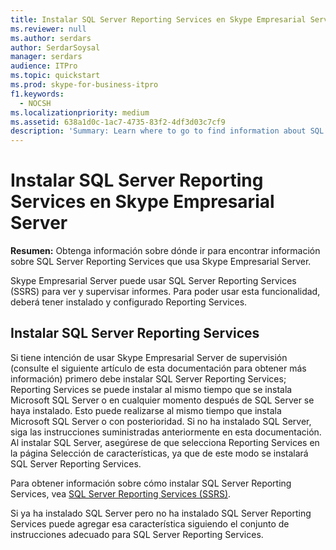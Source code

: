 ```yaml
---
title: Instalar SQL Server Reporting Services en Skype Empresarial Server
ms.reviewer: null
ms.author: serdars
author: SerdarSoysal
manager: serdars
audience: ITPro
ms.topic: quickstart
ms.prod: skype-for-business-itpro
f1.keywords:
  - NOCSH
ms.localizationpriority: medium
ms.assetid: 638a1d0c-1ac7-4735-83f2-4df3d03c7cf9
description: 'Summary: Learn where to go to find information about SQL Server Reporting Services used by Skype Empresarial Server.'
---
```


# <a name="install-sql-server-reporting-services-in-skype-for-business-server"></a>Instalar SQL Server Reporting Services en Skype Empresarial Server 
 
**Resumen:** Obtenga información sobre dónde ir para encontrar información sobre SQL Server Reporting Services que usa Skype Empresarial Server.
  
Skype Empresarial Server puede usar SQL Server Reporting Services (SSRS) para ver y supervisar informes. Para poder usar esta funcionalidad, deberá tener instalado y configurado Reporting Services.
  
## <a name="install-sql-server-reporting-services"></a>Instalar SQL Server Reporting Services

Si tiene intención de usar Skype Empresarial Server de supervisión (consulte el siguiente artículo de esta documentación para obtener más información) primero debe instalar SQL Server Reporting Services; Reporting Services se puede instalar al mismo tiempo que se instala Microsoft SQL Server o en cualquier momento después de SQL Server se haya instalado. Esto puede realizarse al mismo tiempo que instala Microsoft SQL Server o con posterioridad. Si no ha instalado SQL Server, siga las instrucciones suministradas anteriormente en esta documentación. Al instalar SQL Server, asegúrese de que selecciona Reporting Services en la página Selección de características, ya que de este modo se instalará SQL Server Reporting Services.
  
Para obtener información sobre cómo instalar SQL Server Reporting Services, vea [SQL Server Reporting Services (SSRS)](/sql/reporting-services/create-deploy-and-manage-mobile-and-paginated-reports).
  
Si ya ha instalado SQL Server pero no ha instalado SQL Server Reporting Services puede agregar esa característica siguiendo el conjunto de instrucciones adecuado para SQL Server Reporting Services. 
